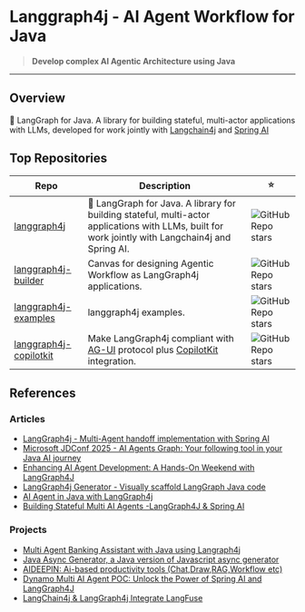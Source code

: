 # Langgraph4j - AI Agent Workflow for Java

> **Develop complex AI Agentic Architecture using Java**  

---

## Overview

🚀 LangGraph for Java. A library for building stateful, multi-actor applications with LLMs, developed for work jointly with [Langchain4j] and [Spring&nbsp;AI][Spring AI]

## Top Repositories

 Repo | Description | ⭐
  --- | --- | ---
| [langgraph4j](https://github.com/langgraph4j/langgraph4j) |  🚀 LangGraph for Java. A library for building stateful, multi-actor applications with LLMs, built for work jointly with Langchain4j and Spring AI.  | ![GitHub Repo stars](https://img.shields.io/github/stars/langgraph4j/langgraph4j?style=for-the-badge&label=)
| [langgraph4j-builder](https://github.com/langgraph4j/langgraph4j-builder) |  Canvas for designing Agentic Workflow as LangGraph4j applications. | ![GitHub Repo stars](https://img.shields.io/github/stars/langgraph4j/langgraph4j-builder?style=for-the-badge&label=)
| [langgraph4j-examples](https://github.com/langgraph4j/langgraph4j-examples) | langgraph4j examples. |  ![GitHub Repo stars](https://img.shields.io/github/stars/langgraph4j/langgraph4j-examples?style=for-the-badge&label=)
| [langgraph4j-copilotkit](https://github.com/langgraph4j/langgraph4j-copilotkit) | Make LangGraph4j compliant with [AG-UI] protocol plus [CopilotKit] integration. | ![GitHub Repo stars](https://img.shields.io/github/stars/langgraph4j/langgraph4j-copilotkit?style=for-the-badge&label=)


## References

### Articles

* [LangGraph4j - Multi-Agent handoff implementation with Spring AI](https://bsorrentino.github.io/bsorrentino/ai/2025/05/10/Langgraph4j-agent-handoff.html)
* [Microsoft JDConf 2025 - AI Agents Graph: Your following tool in your Java AI journey](https://youtu.be/Sp36wdpobpI?si=dXDTD9k16hM8A8KQ)
* [Enhancing AI Agent Development: A Hands-On Weekend with LangGraph4J](https://www.linkedin.com/pulse/enhancing-ai-agent-development-hands-on-weekend-langgraph4j-chung-ha-iu3be/)
* [LangGraph4j Generator - Visually scaffold LangGraph Java code](https://dev.to/bsorrentino/langgraph4j-generator-2ika)
* [AI Agent in Java with LangGraph4j](https://bsorrentino.github.io/bsorrentino/ai/2024/05/20/langgraph-for-java.html)
* [Building Stateful Multi AI Agents -LangGraph4J & Spring AI](https://medium.com/@ganeshmoorthy5999/building-stateful-multi-ai-agents-langgraph4j-spring-ai-c0046e293d00)

### Projects

* [Multi Agent Banking Assistant with Java using Langraph4j](https://github.com/Azure-Samples/agent-openai-java-banking-assistant-langgraph4j)
* [Java Async Generator, a Java version of Javascript async generator](https://github.com/bsorrentino/java-async-generator)
* [AIDEEPIN: Ai-based productivity tools (Chat,Draw,RAG,Workflow etc)](https://github.com/moyangzhan/langchain4j-aideepin)
* [Dynamo Multi AI Agent POC: Unlock the Power of Spring AI and LangGraph4J](https://github.com/Breezeware-OS/dynamo-multi-ai-agent-langgraph4j-starter)
* [LangChain4j & LangGraph4j Integrate LangFuse](https://github.com/Kugaaa/langchain4j-langfuse)

<!--
**Project Name** is an open-source project developed and maintained by [Your Organization Name].  
It provides:

- **Key Feature 1:** Brief description.
- **Key Feature 2:** Brief description.
- **Key Feature 3:** Brief description.

### Why Use This Project?

- Benefit 1
- Benefit 2
- Benefit 3

## Getting Started

### Prerequisites

- List required software, tools, or accounts (e.g., Java 17+, Maven, etc.)

### Installation

```bash
# Example for Java projects using Maven
git clone https://github.com/bsorrentino/langgraph4j.git
cd langgraph4j
mvn install


**Here are some ideas to get you started:**

🙋‍♀️ A short introduction - what is your organization all about?
🌈 Contribution guidelines - how can the community get involved?
👩‍💻 Useful resources - where can the community find your docs? Is there anything else the community should know?
🍿 Fun facts - what does your team eat for breakfast?
🧙 Remember, you can do mighty things with the power of [Markdown](https://docs.github.com/github/writing-on-github/getting-started-with-writing-and-formatting-on-github/basic-writing-and-formatting-syntax)
-->

[Spring AI]: https://spring.io/projects/spring-ai
[Langchain4j]: https://github.com/langchain4j/langchain4j

[AG-UI]: https://docs.ag-ui.com/introduction
[CopilotKit]: https://www.copilotkit.ai
